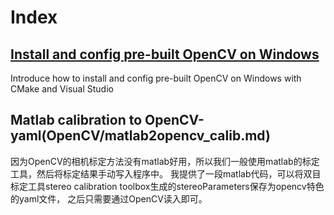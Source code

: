 # Index 

## [Install and config pre-built OpenCV on Windows](OpenCV/InstallAndConfigOpenCVOnWindows.md)

Introduce how to install and config pre-built OpenCV on Windows with CMake and Visual Studio

## Matlab calibration to OpenCV-yaml(OpenCV/matlab2opencv_calib.md)

因为OpenCV的相机标定方法没有matlab好用，所以我们一般使用matlab的标定工具，然后将标定结果手动写入程序中。
我提供了一段matlab代码，可以将双目标定工具stereo calibration toolbox生成的stereoParameters保存为opencv特色的yaml文件，
之后只需要通过OpenCV读入即可。
